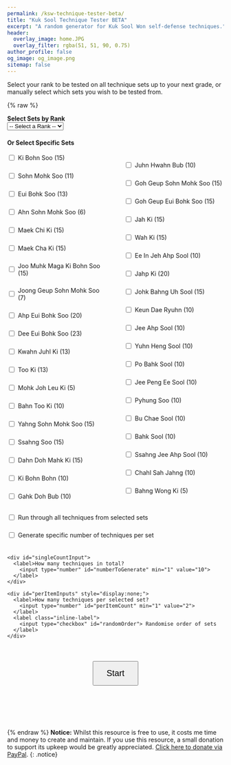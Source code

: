 ```yaml
---
permalink: /ksw-technique-tester-beta/
title: "Kuk Sool Technique Tester BETA"
excerpt: "A random generator for Kuk Sool Won self-defense techniques."
header:
  overlay_image: home.JPG
  overlay_filter: rgba(51, 51, 90, 0.75)
author_profile: false
og_image: og_image.png
sitemap: false
---
```

Select your rank to be tested on all technique sets up to your next grade, or manually select which sets you wish to be tested from.

{% raw %}
<style>
  .correct {
    display: block;
    #color: green;
    font-weight: bold;
    #text-align: left;
    padding-left: 10px;
  }

  .incorrect {
    display: block;
    #color: red;
    font-weight: bold;
    #text-align: right;
    padding-left: 10px;
  }
  
  .score-box {
    margin-top: 20px;
    padding: 15px;
    font-size: 1.5em;
    font-weight: bold;
    text-align: center;
    border-radius: 8px;
  }

  /* Color-coded classes */
  .score-high {
    background-color: #d4edda;
    color: #155724;
    border: 2px solid #c3e6cb
  }

  .score-medium {
    background-color: #fff3cd;
    color: #856404;
    border: 2px solid #ffeeba;
  }

  .score-low {
    background-color: #f8d7da;
    color: #721c24;
    border: 2px solid #f5c6cb;
  }

  .inline-label {
    display: flex;
    align-items: center;
    margin-bottom: 5px;
  }

  #output {
    margin: 30px 0;
    font-size: 2.2em;
    font-weight: bold;
    text-align: center;
    min-height: 40px;
  }

  #feedback-buttons {
    display: flex;
    justify-content: center;
    align-items: center;
    gap: 20px;
    margin: 30px auto;
    width: 100%;
    max-width: 100%;
    box-sizing: border-box;
    display: none;
  }

  #feedback-buttons button {
    font-size: 3em;
    padding: 20px 30px;
    cursor: pointer;
  }

  #summary {
    margin-top: 30px;
    font-size: 1.2em;
  }

  input[type="radio"],
  input[type="checkbox"] {
    margin-right: 8px;
  }

  #start-button {
    display: block;
    font-size: 1.4em;
    padding: 15px 30px;
    cursor: pointer;
    margin: 20px auto;
  }

  .form-section {
    margin-bottom: 20px;
  }

  .checkbox-grid {
    column-count: 2;
    column-gap: 40px;
    max-width: 100%;
  }

  .checkbox-grid label {
    display: flex;
    align-items: center;
    break-inside: avoid;
    margin-bottom: 6px;
  }

  @media screen and (max-width: 600px) {
    .checkbox-grid {
      column-count: 1;
    }
  }
</style>

<div class="form-section">
  <label for="categorySelect"><strong>Select Sets by Rank</strong></label><br>
  <select id="categorySelect">
    <option value="">-- Select a Rank --</option>
    <option value="white">White Belt</option>
    <option value="yellow">Yellow Belt</option>
    <option value="blue">Blue Belt</option>
    <option value="red">Red Belt</option>
    <option value="brown">Brown Belt</option>
    <option value="dbn">Dahn Bo Nim</option>
    <option value="jkn">Jo Kyo Nim</option>
    <option value="ksn">Kyo Sa Nim</option>
    <option value="psbn">Pu Sa Bum Nim</option>
    <option value="sbn">Sa Bum Nim</option>
  </select>
</div>

<div class="form-section">
  <strong>Or Select Specific Sets</strong><br><br>
  <div class="checkbox-grid">
      <label class="inline-label"><input type="checkbox" class="item" data-limit="15" value="Ki Bohn Soo"> Ki Bohn Soo (15)</label><br>
      <label class="inline-label"><input type="checkbox" class="item" data-limit="11" value="Sohn Mohk Soo"> Sohn Mohk Soo (11)</label><br>
      <label class="inline-label"><input type="checkbox" class="item" data-limit="13" value="Eui Bohk Soo"> Eui Bohk Soo (13)</label><br>
      <label class="inline-label"><input type="checkbox" class="item" data-limit="6" value="Ahn Sohn Mohk Soo"> Ahn Sohn Mohk Soo (6)</label><br>
      <label class="inline-label"><input type="checkbox" class="item" data-limit="15" value="Maek Chi Ki"> Maek Chi Ki (15)</label><br>
      <label class="inline-label"><input type="checkbox" class="item" data-limit="15" value="Maek Cha Ki"> Maek Cha Ki (15)</label><br>
      <label class="inline-label"><input type="checkbox" class="item" data-limit="15" value="Joo Muhk Maga Ki Bohn Soo"> Joo Muhk Maga Ki Bohn Soo (15)</label><br>
      <label class="inline-label"><input type="checkbox" class="item" data-limit="7" value="Joong Geup Sohn Mohk Soo"> Joong Geup Sohn Mohk Soo (7)</label><br>
      <label class="inline-label"><input type="checkbox" class="item" data-limit="20" value="Ahp Eui Bohk Soo"> Ahp Eui Bohk Soo (20)</label><br>
      <label class="inline-label"><input type="checkbox" class="item" data-limit="23" value="Dee Eui Bohk Soo"> Dee Eui Bohk Soo (23)</label><br>
      <label class="inline-label"><input type="checkbox" class="item" data-limit="13" value="Kwahn Juhl Ki"> Kwahn Juhl Ki (13)</label><br>
      <label class="inline-label"><input type="checkbox" class="item" data-limit="13" value="Too Ki"> Too Ki (13)</label><br>
      <label class="inline-label"><input type="checkbox" class="item" data-limit="5" value="Mohk Joh Leu Ki"> Mohk Joh Leu Ki (5)</label><br>
      <label class="inline-label"><input type="checkbox" class="item" data-limit="10" value="Bahn Too Ki"> Bahn Too Ki (10)</label><br>
      <label class="inline-label"><input type="checkbox" class="item" data-limit="15" value="Yahng Sohn Mohk Soo"> Yahng Sohn Mohk Soo (15)</label><br>
      <label class="inline-label"><input type="checkbox" class="item" data-limit="15" value="Ssahng Soo"> Ssahng Soo (15)</label><br>
      <label class="inline-label"><input type="checkbox" class="item" data-limit="15" value="Dahn Doh Mahk Ki"> Dahn Doh Mahk Ki (15)</label><br>
      <label class="inline-label"><input type="checkbox" class="item" data-limit="10" value="Ki Bohn Bohn"> Ki Bohn Bohn (10)</label><br>
      <label class="inline-label"><input type="checkbox" class="item" data-limit="10" value="Gahk Doh Bub"> Gahk Doh Bub (10)</label><br>
      <label class="inline-label"><input type="checkbox" class="item" data-limit="10" value="Juhn Hwahn Bub"> Juhn Hwahn Bub (10)</label><br>
      <label class="inline-label"><input type="checkbox" class="item" data-limit="15" value="Goh Geup Sohn Mohk Soo"> Goh Geup Sohn Mohk Soo (15)</label><br>
      <label class="inline-label"><input type="checkbox" class="item" data-limit="15" value="Goh Geup Eui Bohk Soo"> Goh Geup Eui Bohk Soo (15)</label><br>
      <label class="inline-label"><input type="checkbox" class="item" data-limit="15" value="Jah Ki"> Jah Ki (15)</label><br>
      <label class="inline-label"><input type="checkbox" class="item" data-limit="15" value="Wah Ki"> Wah Ki (15)</label><br>
      <label class="inline-label"><input type="checkbox" class="item" data-limit="10" value="Ee In Jeh Ahp Sool"> Ee In Jeh Ahp Sool (10)</label><br>
      <label class="inline-label"><input type="checkbox" class="item" data-limit="20" value="Jahp Ki"> Jahp Ki (20)</label><br>
      <label class="inline-label"><input type="checkbox" class="item" data-limit="15" value="Johk Bahng Uh Sool"> Johk Bahng Uh Sool (15)</label><br>
      <label class="inline-label"><input type="checkbox" class="item" data-limit="10" value="Keun Dae Ryuhn"> Keun Dae Ryuhn (10)</label><br>
      <label class="inline-label"><input type="checkbox" class="item" data-limit="10" value="Jee Ahp Sool"> Jee Ahp Sool (10)</label><br>
      <label class="inline-label"><input type="checkbox" class="item" data-limit="10" value="Yuhn Heng Sool"> Yuhn Heng Sool (10)</label><br>
      <label class="inline-label"><input type="checkbox" class="item" data-limit="10" value="Po Bahk Sool"> Po Bahk Sool (10)</label><br>
      <label class="inline-label"><input type="checkbox" class="item" data-limit="10" value="Jee Peng Ee Sool"> Jee Peng Ee Sool (10)</label><br>
      <label class="inline-label"><input type="checkbox" class="item" data-limit="10" value="Pyhung Soo"> Pyhung Soo (10)</label><br>
      <label class="inline-label"><input type="checkbox" class="item" data-limit="10" value="Bu Chae Sool"> Bu Chae Sool (10)</label><br>
      <label class="inline-label"><input type="checkbox" class="item" data-limit="10" value="Bahk Sool"> Bahk Sool (10)</label><br>
      <label class="inline-label"><input type="checkbox" class="item" data-limit="10" value="Ssahng Jee Ahp Sool"> Ssahng Jee Ahp Sool (10)</label><br>
      <label class="inline-label"><input type="checkbox" class="item" data-limit="10" value="Chahl Sah Jahng"> Chahl Sah Jahng (10)</label><br>
      <label class="inline-label"><input type="checkbox" class="item" data-limit="5" value="Bahng Wong Ki"> Bahng Wong Ki (5)</label><br>
  </div>
</div>

<div class="form-section">
  <label class="inline-label">
    <input type="checkbox" id="allMode" onchange="toggleInputs()"> Run through all techniques from selected sets
  </label><br>

  <div id="countOptions">
    <label class="inline-label">
      <input type="checkbox" id="perItemMode" onchange="toggleInputs()"> Generate specific number of techniques per set
    </label><br>

    <div id="singleCountInput">
      <label>How many techniques in total?
        <input type="number" id="numberToGenerate" min="1" value="10">
      </label>
    </div>

    <div id="perItemInputs" style="display:none;">
      <label>How many techniques per selected set?
        <input type="number" id="perItemCount" min="1" value="2">
      </label>
      <label class="inline-label">
        <input type="checkbox" id="randomOrder"> Randomise order of sets
      </label>
    </div>
  </div>

  <div id="allModeOptions" style="display:none;">
    <label class="inline-label">
      <input type="checkbox" id="shuffleWithinSet"> Randomise numbers within each set
    </label>
  </div>

  <br>
  <button id="start-button" onclick="startGeneration()">Start</button>
</div>

<div id="output"></div>

<div id="feedback-buttons">
  <button onclick="rateItem('correct')">👍</button>
  <button onclick="rateItem('incorrect')">👎</button>
</div>

<div id="summary"></div>

<script>
  const categoryMap = {
    white: ['Ki Bohn Soo'],
    yellow: ['white', 'Sohn Mohk Soo'],
    blue: ['yellow', 'Eui Bohk Soo'],
    red: ['blue', 'Ahn Sohn Mohk Soo', 'Maek Chi Ki'],
    brown: ['red', 'Maek Cha Ki', 'Joo Muhk Maga Ki Bohn Soo'],
    dbn: ['brown', 'Joong Geup Sohn Mohk Soo', 'Ahp Eui Bohk Soo', 'Dee Eui Bohk Soo', 'Kwahn Juhl Ki', 'Too Ki', 'Mohk Joh Leu Ki', 'Bahn Too Ki', 'Yahng Sohn Mohk Soo', 'Ssahng Soo', 'Dahn Doh Mahk Ki'],
    jkn: ['dbn', 'Ki Bohn Bohn', 'Gahk Doh Bub', 'Juhn Hwahn Bub', 'Goh Geup Sohn Mohk Soo', 'Goh Geup Eui Bohk Soo', 'Jah Ki', 'Wah Ki', 'Ee In Jeh Ahp Sool', 'Jahp Ki', 'Johk Bahng Uh Sool', 'Keun Dae Ryuhn'],
    ksn: ['jkn', 'Jee Ahp Sool', 'Yuhn Heng Sool', 'Po Bahk Sool','Jee Peng Ee Sool'],
    psbn: ['ksn', 'Pyhung Soo', 'Bu Chae Sool', 'Bahk Sool'],
    sbn: ['psbn','Ssahng Jee Ahp Sool', 'Chahl Sah Jahng', 'Bahng Wong Ki']
  };

  let currentList = [];
  let currentIndex = 0;

  function expandCategory(cat, visited = new Set()) {
    if (visited.has(cat)) return [];
    visited.add(cat);
    if (!categoryMap[cat]) return [cat];
    return categoryMap[cat].flatMap(sub => expandCategory(sub, visited));
  }

  function toggleInputs() {
    const allMode = document.getElementById('allMode').checked;
    const perMode = document.getElementById('perItemMode').checked;

    document.getElementById('countOptions').style.display = allMode ? 'none' : 'block';
    document.getElementById('perItemInputs').style.display = !allMode && perMode ? 'block' : 'none';
    document.getElementById('singleCountInput').style.display = !allMode && !perMode ? 'block' : 'none';
    document.getElementById('allModeOptions').style.display = allMode ? 'block' : 'none';
  }

  function gatherSelectedItems() {
    const cat = document.getElementById('categorySelect').value;
    if (cat) return expandCategory(cat);
    return Array.from(document.querySelectorAll('.item:checked')).map(cb => cb.value);
  }

  function buildTechniqueList(sets, count, perMode) {
    const allMode = document.getElementById('allMode').checked;
    const shuffleWithin = document.getElementById('shuffleWithinSet')?.checked;
    const list = [];

    if (allMode) {
      sets.forEach(setName => {
        const checkbox = document.querySelector(`.item[value="${setName}"]`);
        if (!checkbox) return;
        const limit = parseInt(checkbox.dataset.limit || '10');
        let numbers = Array.from({ length: limit }, (_, i) => i + 1);
        if (shuffleWithin) shuffle(numbers);
        numbers.forEach(n => list.push(`${setName} ${n}`));
      });
      return list;
    }

    if (perMode) {
      sets.forEach(setName => {
        const checkbox = document.querySelector(`.item[value="${setName}"]`);
        if (!checkbox) return;
        const limit = parseInt(checkbox.dataset.limit || '10');
        const all = Array.from({ length: limit }, (_, i) => `${setName} ${i + 1}`);
        const usage = new Map(all.map(item => [item, 0]));

        for (let i = 0; i < count; i++) {
          const minUsage = Math.min(...usage.values());
          const candidates = Array.from(usage.entries()).filter(([_, u]) => u === minUsage);
          const [choice] = candidates[Math.floor(Math.random() * candidates.length)];
          usage.set(choice, usage.get(choice) + 1);
          list.push(choice);
        }
      });
    } else {
      const pool = sets.map(setName => {
        const checkbox = document.querySelector(`.item[value="${setName}"]`);
        return {
          setName,
          limit: parseInt(checkbox?.dataset.limit || '10')
        };
      });

      const allCombinations = [];
      pool.forEach(({ setName, limit }) => {
        for (let i = 1; i <= limit; i++) {
          allCombinations.push(`${setName} ${i}`);
        }
      });

      const usage = new Map(allCombinations.map(item => [item, 0]));
      for (let i = 0; i < count; i++) {
        const minUsage = Math.min(...usage.values());
        const candidates = Array.from(usage.entries()).filter(([_, u]) => u === minUsage);
        const [choice] = candidates[Math.floor(Math.random() * candidates.length)];
        usage.set(choice, usage.get(choice) + 1);
        list.push(choice);
      }
    }

    return list;
  }

  function shuffle(arr) {
    for (let i = arr.length - 1; i > 0; i--) {
      const j = Math.floor(Math.random() * (i + 1));
      [arr[i], arr[j]] = [arr[j], arr[i]];
    }
    return arr;
  }

  function displayNext() {
      const output = document.getElementById('output');
      const summary = document.getElementById('summary');

      if (currentIndex < currentList.length) {
        output.textContent = currentList[currentIndex];
        document.getElementById('feedback-buttons').style.display = 'flex';
      } else {
        output.textContent = 'Summary';
        document.getElementById('feedback-buttons').style.display = 'none';
        document.getElementById('start-button').style.display = 'block';

        const correct = document.querySelectorAll('.correct').length;
        const total = document.querySelectorAll('.correct, .incorrect').length;
        const percent = total > 0 ? Math.round((correct / total) * 100) : 0;

        const scoreBox = document.createElement('div');
        scoreBox.className = 'score-box';

        if (percent >= 80) {
          scoreBox.classList.add('score-high');
        } else if (percent >= 50) {
          scoreBox.classList.add('score-medium');
        } else {
          scoreBox.classList.add('score-low');
        }

        scoreBox.textContent = `🎯 Score: ${correct} / ${total} (${percent}%)`;
        summary.prepend(scoreBox);
      }
  }


  function startGeneration() {
    currentIndex = 0;
    document.getElementById('summary').innerHTML = '';
    document.getElementById('start-button').style.display = 'none';

    const selectedItems = gatherSelectedItems();
    if (!selectedItems.length) {
      alert("Select at least one set of techniques.");
      document.getElementById('start-button').style.display = 'block';
      return;
    }

    const perMode = document.getElementById('perItemMode').checked;
    const count = parseInt(document.getElementById(perMode ? 'perItemCount' : 'numberToGenerate').value || '1');
    if (isNaN(count) || count < 1) {
      alert("Enter a valid number.");
      document.getElementById('start-button').style.display = 'block';
      return;
    }

    currentList = buildTechniqueList(selectedItems, count, perMode);
    if (!perMode && document.getElementById('randomOrder')?.checked) {
      shuffle(currentList);
    }

    displayNext();
  }

  function rateItem(feedback) {
    const summary = document.getElementById('summary');
    const span = document.createElement('span');
    const symbol = feedback === 'correct' ? '✅ ' : '❌ ';
    span.textContent = symbol + currentList[currentIndex];
    span.className = feedback;
    summary.appendChild(span);
    summary.appendChild(document.createElement('br'));

    currentIndex++;
    displayNext();
  }

  document.addEventListener('DOMContentLoaded', function () {
    const select = document.getElementById('categorySelect');
    const checkboxes = document.querySelectorAll('.item');

    select.addEventListener('change', () => {
      const selected = select.value;
      const sets = selected ? expandCategory(selected) : [];
      checkboxes.forEach(cb => cb.checked = sets.includes(cb.value));
    });

    checkboxes.forEach(cb => {
      cb.addEventListener('change', () => {
        const selected = Array.from(checkboxes).filter(cb => cb.checked).map(cb => cb.value).sort().join('|');
        let matched = false;
        for (const key in categoryMap) {
          const items = expandCategory(key).sort().join('|');
          if (items === selected) {
            select.value = key;
            matched = true;
            break;
          }
        }
        if (!matched) select.value = '';
      });
    });

    document.getElementById('allMode').addEventListener('change', toggleInputs);
    document.getElementById('perItemMode').addEventListener('change', toggleInputs);
    toggleInputs();
  });
</script>
{% endraw %}
**Notice:** Whilst this resource is free to use, it costs me time and money to create and maintain. If you use this resource, a small donation to support its upkeep would be greatly appreciated. [Click here to donate via PayPal](https://paypal.me/sh4y).
{: .notice}